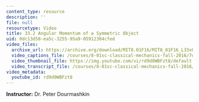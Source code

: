 ```yaml
---
content_type: resource
description: ''
file: null
resourcetype: Video
title: 33.2 Angular Momentum of a Symmetric Object
uid: 0dc13d58-ea5c-3255-95a9-05912304cfed
video_files:
  archive_url: https://archive.org/download/MIT8.01F16/MIT8_01F16_L33v02_360p.mp4
  video_captions_file: /courses/8-01sc-classical-mechanics-fall-2016/7dbe1b256617582b99d6905f7d0a3ff1_rd9d0WBFzt8.vtt
  video_thumbnail_file: https://img.youtube.com/vi/rd9d0WBFzt8/default.jpg
  video_transcript_file: /courses/8-01sc-classical-mechanics-fall-2016/3556693cdc38e86e63dca0ae044cd3b5_rd9d0WBFzt8.pdf
video_metadata:
  youtube_id: rd9d0WBFzt8
---
```


**Instructor:** Dr. Peter Dourmashkin
